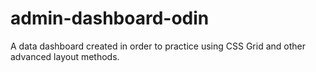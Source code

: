 # admin-dashboard-odin
A data dashboard created in order to practice using CSS Grid and other advanced layout methods.

